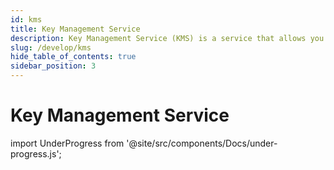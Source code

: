```yaml
---
id: kms
title: Key Management Service
description: Key Management Service (KMS) is a service that allows you to manage cryptographic keys for your cloud services in a single, centralized cloud service.
slug: /develop/kms
hide_table_of_contents: true
sidebar_position: 3
---
```


# Key Management Service

import UnderProgress from '@site/src/components/Docs/under-progress.js';

<UnderProgress />
